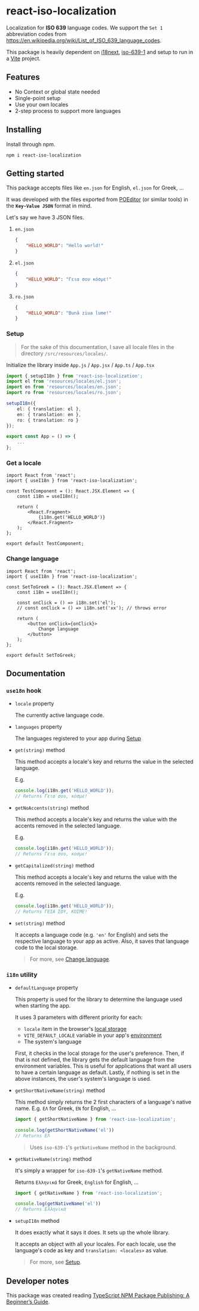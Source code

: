# react-iso-localization

Localization for **ISO 639** language codes. We support the `Set 1` abbreviation codes from <https://en.wikipedia.org/wiki/List_of_ISO_639_language_codes>.

This package is heavily dependent on [i18next](https://www.i18next.com), [iso-639-1](https://www.npmjs.com/package/iso-639-1) and setup to run in a [Vite](https://vitejs.dev) project.

## Features

- No Context or global state needed
- Single-point setup
- Use your own locales
- 2-step process to support more languages

## Installing

Install through npm.

```shell
npm i react-iso-localization
```

## Getting started

This package accepts files like `en.json` for English, `el.json` for Greek, ...

It was developed with the files exported from [POEditor](https://poeditor.com) (or similar tools) in the **`Key-Value JSON`** format in mind.

Let's say we have 3 JSON files.

1. `en.json`

   ```json
   {
       "HELLO_WORLD": "Hello world!"
   }
   ```

2. `el.json`

   ```json
   {
       "HELLO_WORLD": "Γεια σου κόσμε!"
   }
   ```

3. `ro.json`

   ```json
   {
       "HELLO_WORLD": "Bună ziua lume!"
   }
   ```

### Setup

> For the sake of this documentation, I save all locale files in the directory `/src/resources/locales/`.

Initialize the library inside `App.js` / `App.jsx` / `App.ts` / `App.tsx`

```ts
import { setupI18n } from 'react-iso-localization';
import el from 'resources/locales/el.json';
import en from 'resources/locales/en.json';
import ro from 'resources/locales/ro.json';

setupI18n({
    el: { translation: el },
    en: { translation: en },
    ro: { translation: ro }
});

export const App = () => {
    ...
};
```

### Get a locale

```tsx
import React from 'react';
import { useI18n } from 'react-iso-localization';

const TestComponent = (): React.JSX.Element => {
    const i18n = useI18n();

    return (
        <React.Fragment>
            {i18n.get('HELLO_WORLD')}
        </React.Fragment>
    );
};

export default TestComponent;
```

### Change language

```tsx
import React from 'react';
import { useI18n } from 'react-iso-localization';

const SetToGreek = (): React.JSX.Element => {
    const i18n = useI18n();

    const onClick = () => i18n.set('el');
    // const onClick = () => i18n.set('xx'); // throws error

    return (
        <button onClick={onClick}>
            Change language
        </button>
    );
};

export default SetToGreek;
```

## Documentation

### `use18n` hook

- `locale` property

  The currently active language code.
- `languages` property

  The languages registered to your app during [Setup](#setup)
- `get(string)` method

  This method accepts a locale's key and returns the value in the selected language.

  E.g.

  ```ts
  console.log(i18n.get('HELLO_WORLD'));
  // Returns Γεια σου, κόσμε!
  ```

- `getNoAccents(string)` method

  This method accepts a locale's key and returns the value with the accents removed in the selected language.

  E.g.

  ```ts
  console.log(i18n.get('HELLO_WORLD'));
  // Returns Γεια σου, κοσμε!
  ```

- `getCapitalized(string)` method

  This method accepts a locale's key and returns the value with the accents removed in the selected language.

  E.g.

  ```ts
  console.log(i18n.get('HELLO_WORLD'));
  // Returns ΓΕΙΑ ΣΟΥ, ΚΟΣΜΕ!
  ```

- `set(string)` method

  It accepts a language code (e.g. `'en'` for English) and sets the respective language to your app as active. Also, it saves that language code to the local storage.

  > For more, see [Change language](#change-language).

### `i18n` utility

- `defaultLanguage` property

  This property is used for the library to determine the language used when starting the app.

  It uses 3 parameters with different priority for each:

  - `locale` item in the browser's [local storage](https://developer.mozilla.org/en-US/docs/Web/API/Window/localStorage)
  - `VITE_DEFAULT_LOCALE` variable in your app's [environment](https://vite.dev/guide/env-and-mode)
  - The system's language

  First, it checks in the local storage for the user's preference.
  Then, if that is not defined, the library gets the default language from the environment variables. This is useful for applications that want all users to have a certain language as default.
  Lastly, if nothing is set in the above instances, the user's system's language is used.
- `getShortNativeName(string)` method

  This method simply returns the 2 first characters of a language's native name.
  E.g. `ΕΛ` for Greek, `EN` for English, ...

  ```ts
  import { getShortNativeName } from 'react-iso-localization';

  console.log(getShortNativeName('el'))
  // Returns ΕΛ
  ```

  > Uses `iso-639-1`'s `getNativeName` method in the background.
- `getNativeName(string)` method

  It's simply a wrapper for `iso-639-1`'s `getNativeName` method.

  Returns `Ελληνικά` for Greek, `English` for English, ...

  ```ts
  import { getNativeName } from 'react-iso-localization';

  console.log(getNativeName('el'))
  // Returns Ελληνικά
  ```

- `setupI18n` method

  It does exactly what it says it does. It sets up the whole library.

  It accepts an object with all your locales. For each locale, use the language's code as key and `translation: <locales>` as value.

  > For more, see [Setup](#setup).

## Developer notes

This package was created reading [TypeScript NPM Package Publishing: A Beginner’s Guide](https://pauloe-me.medium.com/typescript-npm-package-publishing-a-beginners-guide-40b95908e69c).
